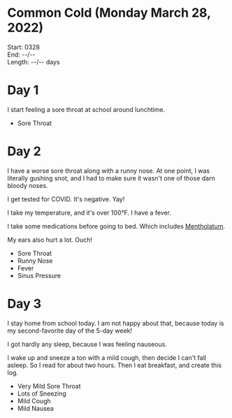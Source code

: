 # Common Cold (Monday March 28, 2022)
Start: 0328
<br />
End: --/--
<br />
Length: --/-- days

# Day 1
I start feeling a sore throat at school around lunchtime.
- Sore Throat

# Day 2
I have a worse sore throat along with a runny nose. At one point, I was literally gushing snot, and I had to make sure it wasn't one of those darn bloody noses.

I get tested for COVID. It's negative. Yay!

I take my temperature, and it's over 100&deg;F. I have a fever.

I take some medications before going to bed. Which includes [Mentholatum].

My ears also hurt a lot. Ouch!
- Sore Throat
- Runny Nose
- Fever
- Sinus Pressure

# Day 3
I stay home from school today. I am not happy about that, because today is my second-favorite day of the 5-day week!

I got hardly any sleep, because I was feeling nauseous.

I wake up and sneeze a ton with a mild cough, then decide I can't fall asleep. So I read for about two hours. Then I eat breakfast, and create this log.
- Very Mild Sore Throat
- Lots of Sneezing
- Mild Cough
- Mild Nausea
<!-- unauseros -->

[Mentholatum]: https://www.amazon.com/Mentholatum-Nighttime-Vaporizing-soothing-Lavender/dp/B00X9SH0JE
